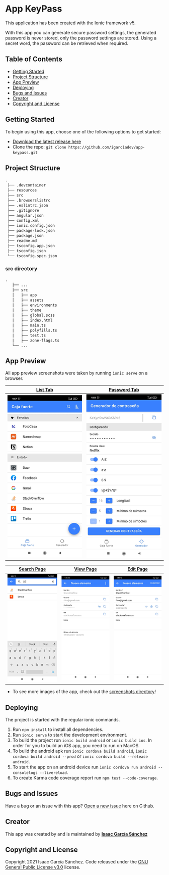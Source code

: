 # App KeyPass

This application has been created with the Ionic framework v5.

With this app you can generate secure password settings, the generated password is never stored, only the password settings are stored. Using a secret word, the password can be retrieved when required.


## Table of Contents

- [Getting Started](#getting-started)
- [Project Structure](#project-structure)
- [App Preview](#app-preview)
- [Deploying](#deploying)
- [Bugs and Issues](#bugs-and-issues)
- [Creator](#creator)
- [Copyright and License](#copyright-and-license)


## Getting Started

To begin using this app, choose one of the following options to get started:
* [Download the latest release here](https://github.com/igarciadev/app-keypass/releases)
* Clone the repo: `git clone https://github.com/igarciadev/app-keypass.git`


## Project Structure

```
.
 ├── .devcontainer
 ├── resources
 ├── src
 ├── .browserslistrc
 ├── .eslintrc.json
 ├── .gitignore
 ├── angular.json
 ├── config.xml
 ├── ionic.config.json
 ├── package-lock.json
 ├── package.json
 ├── readme.md
 ├── tsconfig.app.json
 ├── tsconfig.json
 └── tsconfig.spec.json
```

### src directory

```
.
   ├── ...
   ├── src                       
   │   ├── app
   │   ├── assets
   |   ├── environments
   |   ├── theme
   |   ├── global.scss
   |   ├── index.html
   |   ├── main.ts
   |   ├── polyfills.ts
   |   ├── test.ts
   |   ├── zone-flags.ts
   └── ...
```


## App Preview

All app preview screenshots were taken by running `ionic serve` on a browser.

[List Tab](https://github.com/igarciadev/app-keypass/tree/master/src/app/pages/list-tab) | [Password Tab](https://github.com/igarciadev/app-keypass/tree/master/src/app/pages/password-tab)
 :-: | :-:
 <img src="resources/screenshots/screenshot list-tab.jpeg" alt="Schedule" width="250"/> | <img src="resources/screenshots/screenshot password-tab.jpeg" alt="Schedule" width="250"/>


[Search Page](https://github.com/igarciadev/app-keypass/tree/master/src/app/pages/search) | [View Page](https://github.com/igarciadev/app-keypass/tree/master/src/app/pages/view-pass-config) | [Edit Page](https://github.com/igarciadev/app-keypass/tree/master/src/app/pages/edit-pass-config)
 :-: | :-: | :-:
 <img src="resources/screenshots/screenshot search-page.jpeg" alt="Schedule" width="250"/> | <img src="resources/screenshots/screenshot view-page.jpeg" alt="Schedule" width="250"/> | <img src="resources/screenshots/screenshot edit-page.jpeg" alt="Schedule" width="250"/>

- To see more images of the app, check out the [screenshots directory](https://github.com/igarciadev/app-keypass/tree/master/resources/screenshots)!


## Deploying

The project is started with the regular ionic commands.

1. Run `npm install` to install all dependencies.
2. Run `ionic serve` to start the development environment.
3. To build the project run `ionic build android` or `ionic build ios`. In order for you to build an iOS app, you need to run on MacOS.
4. To build the android apk run `ionic cordova build android`, `ionic cordova build android --prod` or `ionic cordova build --release android`.
5. To start the app on an android device run `ionic cordova run android --consolelogs --livereload`.
6. To create Karma code coverage report run `npm test --code-coverage`.


## Bugs and Issues

Have a bug or an issue with this app? [Open a new issue](https://github.com/igarciadev/app-keypass/issues) here on Github.


## Creator

This app was created by and is maintained by **[Isaac García Sánchez](https://isaacgarciasanchez.es)**


## Copyright and License

Copyright 2021 Isaac García Sánchez. Code released under the [GNU General Public License v3.0](https://github.com/igarciadev/app-keypass/blob/master/LICENSE) license.
